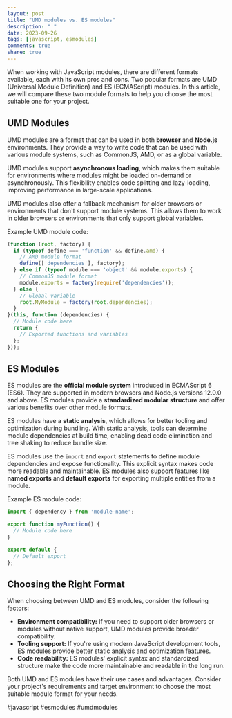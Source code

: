 ```yaml
---
layout: post
title: "UMD modules vs. ES modules"
description: " "
date: 2023-09-26
tags: [javascript, esmodules]
comments: true
share: true
---
```


When working with JavaScript modules, there are different formats available, each with its own pros and cons. Two popular formats are UMD (Universal Module Definition) and ES (ECMAScript) modules. In this article, we will compare these two module formats to help you choose the most suitable one for your project.

## UMD Modules
UMD modules are a format that can be used in both **browser** and **Node.js** environments. They provide a way to write code that can be used with various module systems, such as CommonJS, AMD, or as a global variable.

UMD modules support **asynchronous loading**, which makes them suitable for environments where modules might be loaded on-demand or asynchronously. This flexibility enables code splitting and lazy-loading, improving performance in large-scale applications.

UMD modules also offer a fallback mechanism for older browsers or environments that don't support module systems. This allows them to work in older browsers or environments that only support global variables.

Example UMD module code:

```javascript
(function (root, factory) {
  if (typeof define === 'function' && define.amd) {
    // AMD module format
    define(['dependencies'], factory);
  } else if (typeof module === 'object' && module.exports) {
    // CommonJS module format
    module.exports = factory(require('dependencies'));
  } else {
    // Global variable
    root.MyModule = factory(root.dependencies);
  }
}(this, function (dependencies) {
  // Module code here
  return {
    // Exported functions and variables
  };
}));
```

## ES Modules
ES modules are the **official module system** introduced in ECMAScript 6 (ES6). They are supported in modern browsers and Node.js versions 12.0.0 and above. ES modules provide a **standardized modular structure** and offer various benefits over other module formats.

ES modules have a **static analysis**, which allows for better tooling and optimization during bundling. With static analysis, tools can determine module dependencies at build time, enabling dead code elimination and tree shaking to reduce bundle size.

ES modules use the `import` and `export` statements to define module dependencies and expose functionality. This explicit syntax makes code more readable and maintainable. ES modules also support features like **named exports** and **default exports** for exporting multiple entities from a module.

Example ES module code:

```javascript
import { dependency } from 'module-name';

export function myFunction() {
  // Module code here
}

export default {
  // Default export
};
```

## Choosing the Right Format
When choosing between UMD and ES modules, consider the following factors:

- **Environment compatibility:** If you need to support older browsers or modules without native support, UMD modules provide broader compatibility.
- **Tooling support:** If you're using modern JavaScript development tools, ES modules provide better static analysis and optimization features.
- **Code readability:** ES modules' explicit syntax and standardized structure make the code more maintainable and readable in the long run.

Both UMD and ES modules have their use cases and advantages. Consider your project's requirements and target environment to choose the most suitable module format for your needs.

#javascript #esmodules #umdmodules